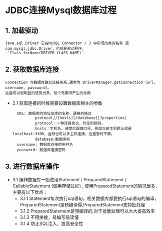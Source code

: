# JDBC连接Mysql数据库过程


## 1. 加载驱动
    java.sql.Driver 它在MySQL Connector / J 中实现的类的名称 是 com.mysql.jdbc.Driver，也就是驱动程序。
    ·`Class.forName(DRIVER_CLASS_NAME)`·
## 2. 获取数据库连接
    Connection 与数据库建立连接关系,通常为 DriverManager.getConnection（url, username, password）。
    这里可以很明显的感觉出来，每个元素所产生的作用 
* 2.1 获取连接的时候需要设置数据库相关的参数

        URL: 数据库的地址及库的名称，通用的格式
                protocol//[hosts][/database][?properties]
                protocol：一种连接协议，约定的规则。
                hosts：主机名，通常后跟端口号，例如当前主机默认就是localhost:3306，当然也可以多主机连接，这里暂时不表。
                database:数据库嘛
        username: 数据库连接的用户名
        password: 数据库连接密码

## 3. 进行数据库操作
* 3.1 操作数据库一般使用Statement / PreparedStatement / CallableStatement (调用存储过程) , 使用PreparedStatement的情况居多，主要有以下优点：
    * 3.1.1 Statement每次执行sql语句，相关数据库都要执行sql语句的编译，PreparedStatement是预编译得,PreparedStatement支持批处理
    * 3.1.2 PreparedStatement是预编译的,对于批量处理可以大大提高效率
    * 3.1.3 不用拼接，易编写易读懂
    * 3.1.4 防止SQL注入，提高安全性
